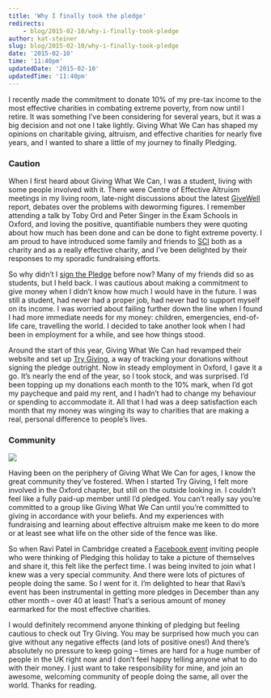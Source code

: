 ```yaml
---
title: 'Why I finally took the pledge'
redirects:
    - blog/2015-02-10/why-i-finally-took-pledge
author: kat-steiner
slug: blog/2015-02-10/why-i-finally-took-pledge
date: '2015-02-10'
time: '11:40pm'
updatedDate: '2015-02-10'
updatedTime: '11:40pm'
---
```

I recently made the commitment to donate 10% of my pre-tax income to the most effective charities in combating extreme poverty, from now until I retire. It was something I’ve been considering for several years, but it was a big decision and not one I take lightly. Giving What We Can has shaped my opinions on charitable giving, altruism, and effective charities for nearly five years, and I wanted to share a little of my journey to finally Pledging.

### Caution

When I first heard about Giving What We Can, I was a student, living with some people involved with it. There were Centre of Effective Altruism meetings in my living room, late-night discussions about the latest [GiveWell](http://www.givewell.org/) report, debates over the problems with deworming figures. I remember attending a talk by Toby Ord and Peter Singer in the Exam Schools in Oxford, and loving the positive, quantifiable numbers they were quoting about how much has been done and can be done to fight extreme poverty. I am proud to have introduced some family and friends to [SCI](https://www.givingwhatwecan.org/top-charities/schistosomiasis-control-initiative) both as a charity and as a really effective charity, and I’ve been delighted by their responses to my sporadic fundraising efforts.

So why didn’t I [sign the Pledge](https://www.givingwhatwecan.org/get-involved/become-member) before now? Many of my friends did so as students, but I held back. I was cautious about making a commitment to give money when I didn’t know how much I would have in the future. I was still a student, had never had a proper job, had never had to support myself on its income. I was worried about failing further down the line when I found I had more immediate needs for my money: children, emergencies, end-of-life care, travelling the world. I decided to take another look when I had been in employment for a while, and see how things stood.

Around the start of this year, Giving What We Can had revamped their website and set up [Try Giving](https://www.givingwhatwecan.org/try-giving), a way of tracking your donations without signing the pledge outright. Now in steady employment in Oxford, I gave it a go. It’s nearly the end of the year, so I took stock, and was surprised. I’d been topping up my donations each month to the 10% mark, when I’d got my paycheque and paid my rent, and I hadn’t had to change my behaviour or spending to accommodate it. All that I had was a deep satisfaction each month that my money was winging its way to charities that are making a real, personal difference to people’s lives.

### Community

![](/images/uploads/happy.jpg)

Having been on the periphery of Giving What We Can for ages, I know the great community they’ve fostered. When I started Try Giving, I felt more involved in the Oxford chapter, but still on the outside looking in. I couldn’t feel like a fully paid-up member until I’d pledged. You can’t really say you’re committed to a group like Giving What We Can until you’re committed to giving in accordance with your beliefs. And my experiences with fundraising and learning about effective altruism make me keen to do more or at least see what life on the other side of the fence was like.

So when Ravi Patel in Cambridge created a [Facebook event](https://www.facebook.com/events/1581545938749145/) inviting people who were thinking of Pledging this holiday to take a picture of themselves and share it, this felt like the perfect time. I was being invited to join what I knew was a very special community. And there were lots of pictures of people doing the same. So I went for it. I’m delighted to hear that Ravi’s event has been instrumental in getting more pledges in December than any other month – over 40 at least! That’s a serious amount of money earmarked for the most effective charities.

I would definitely recommend anyone thinking of pledging but feeling cautious to check out Try Giving. You may be surprised how much you can give without any negative effects (and lots of positive ones!) And there’s absolutely no pressure to keep going – times are hard for a huge number of people in the UK right now and I don’t feel happy telling anyone what to do with their money. I just want to take responsibility for mine, and join an awesome, welcoming community of people doing the same, all over the world. Thanks for reading.